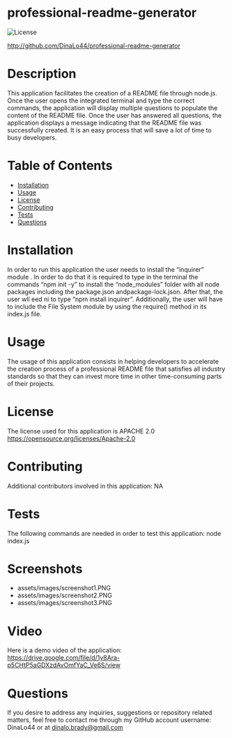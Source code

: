 # professional-readme-generator
  
  ![License](https://img.shields.io/badge/License-Apache_2.0-blue.svg) 

  http://github.com/DinaLo44/professional-readme-generator

  # Description
  This application facilitates the creation of a README file through node.js. Once the user opens the integrated terminal and type the correct commands, the application will display multiple questions to populate the content of the README file. Once the user has answered all questions, the application displays a message indicating that the README file was successfully created. It is an easy process that will save a lot of time to busy developers.
  # Table of Contents
  - [Installation](#installation)
  - [Usage](#usage)
  - [License](#license)
  - [Contributing](#contributing)
  - [Tests](#tests)
  - [Questions](#questions)
  # Installation
  In order to run this application the user needs to install the “inquirer” module . In order to do that it is required to type in the terminal the commands “npm init -y” to install the “node_modules” folder with all node packages including the package.json andpackage-lock.json. After that, the user wll eed ni to type “npm install inquirer”. Additionally, the user will have to include the File System module by using the require() method in its index.js file.
  # Usage
  The usage of this application consists in helping developers to accelerate the creation process of a professional README file that satisfies all industry standards so that they can invest more time in other time-consuming parts of their projects. 
  # License 
  The license used for this application is APACHE 2.0
  https://opensource.org/licenses/Apache-2.0
  # Contributing
  Additional contributors involved in this application:  NA
  # Tests
  The following commands are needed in order to test this application: node index.js
  # Screenshots
  - assets/images/screenshot1.PNG
  - assets/images/screenshot2.PNG
  - assets/images/screenshot3.PNG
  # Video 
  Here is a demo video of the application: https://drive.google.com/file/d/1y8Ara-p5CHtP5aGDXzdAvOmfYaC_Ve6S/view
  # Questions
  If you desire to address any inquiries, suggestions or repository related matters, feel free to contact me through my GitHub account username: DinaLo44 or at
  dinalo.brady@gmail.com
  